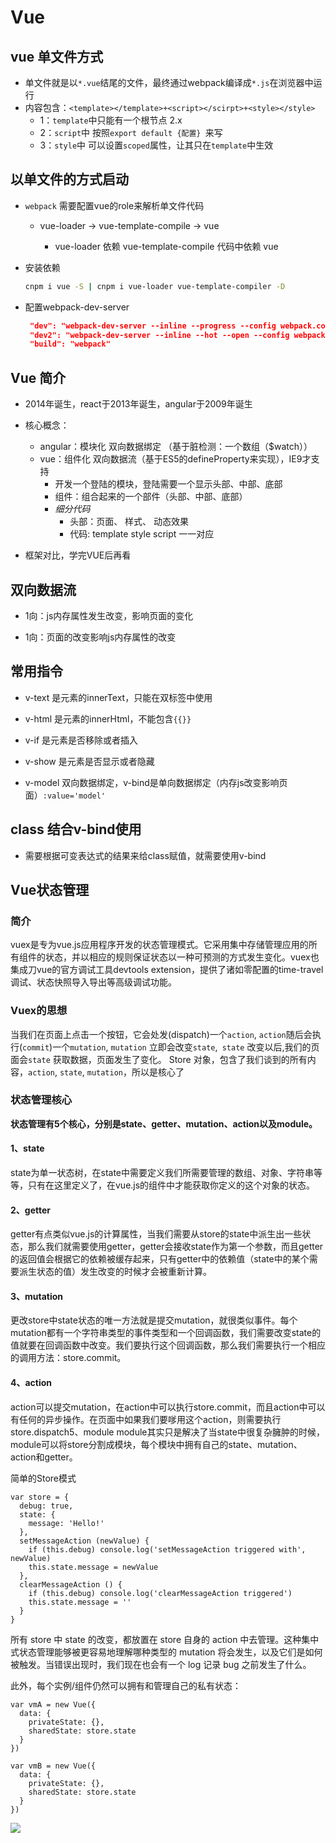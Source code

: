 # Vue

## vue 单文件方式

* 单文件就是以`*.vue`结尾的文件，最终通过webpack编译成`*.js`在浏览器中运行
* 内容包含：`<template></template>+<script></scirpt>+<style></style>`
  * 1：`template`中只能有一个根节点 2.x
  * 2：`script`中 按照`export default {配置} `来写
  * 3：`style`中 可以设置`scoped`属性，让其只在`template`中生效

## 以单文件的方式启动
* `webpack` 需要配置vue的role来解析单文件代码

  * vue-loader -> vue-template-compile -> vue 

    * vue-loader  依赖   vue-template-compile  代码中依赖 vue

* 安装依赖

  ```bash
  cnpm i vue -S | cnpm i vue-loader vue-template-compiler -D
  ```

* 配置webpack-dev-server

  ```json
   "dev": "webpack-dev-server --inline --progress --config webpack.config.js"
   "dev2": "webpack-dev-server --inline --hot --open --config webpack.config.js"
   "build": "webpack"
  ```

## Vue 简介

* 2014年诞生，react于2013年诞生，angular于2009年诞生
* 核心概念：
  * angular：模块化 双向数据绑定 （基于脏检测：一个数组（$watch））
  * vue：组件化     双向数据流（基于ES5的defineProperty来实现），IE9才支持
    * 开发一个登陆的模块，登陆需要一个显示头部、中部、底部
    * 组件：组合起来的一个部件（头部、中部、底部）
    * _细分代码_
      * 头部：页面、 样式、 动态效果
      * 代码: template  style   script  一一对应

* 框架对比，学完VUE后再看

## 双向数据流

* 1向：js内存属性发生改变，影响页面的变化

* 1向：页面的改变影响js内存属性的改变

## 常用指令

* v-text 是元素的innerText，只能在双标签中使用

* v-html 是元素的innerHtml，不能包含`{{}}`

* v-if 是元素是否移除或者插入

* v-show 是元素是否显示或者隐藏

* v-model 双向数据绑定，v-bind是单向数据绑定（内存js改变影响页面）`:value='model'`

## class 结合v-bind使用

* 需要根据可变表达式的结果来给class赋值，就需要使用v-bind



## Vue状态管理

### 简介

vuex是专为vue.js应用程序开发的状态管理模式。它采用集中存储管理应用的所有组件的状态，并以相应的规则保证状态以一种可预测的方式发生变化。vuex也集成刀vue的官方调试工具devtools extension，提供了诸如零配置的time-travel调试、状态快照导入导出等高级调试功能。

### Vuex的思想

当我们在页面上点击一个按钮，它会处发(dispatch)一个`action`, `action`随后会执行(`commit`)一个`mutation`, `mutation` 立即会改变`state`,` state` 改变以后,我们的页面会`state` 获取数据，页面发生了变化。 Store 对象，包含了我们谈到的所有内容，`action`, `state`, `mutation`，所以是核心了

### **状态管理核心**

**状态管理有5个核心，分别是state、getter、mutation、action以及module。**

#### 1、state

state为单一状态树，在state中需要定义我们所需要管理的数组、对象、字符串等等，只有在这里定义了，在vue.js的组件中才能获取你定义的这个对象的状态。

#### 2、getter

getter有点类似vue.js的计算属性，当我们需要从store的state中派生出一些状态，那么我们就需要使用getter，getter会接收state作为第一个参数，而且getter的返回值会根据它的依赖被缓存起来，只有getter中的依赖值（state中的某个需要派生状态的值）发生改变的时候才会被重新计算。

#### 3、mutation

更改store中state状态的唯一方法就是提交mutation，就很类似事件。每个mutation都有一个字符串类型的事件类型和一个回调函数，我们需要改变state的值就要在回调函数中改变。我们要执行这个回调函数，那么我们需要执行一个相应的调用方法：store.commit。

#### 4、action

action可以提交mutation，在action中可以执行store.commit，而且action中可以有任何的异步操作。在页面中如果我们要嗲用这个action，则需要执行store.dispatch5、module module其实只是解决了当state中很复杂臃肿的时候，module可以将store分割成模块，每个模块中拥有自己的state、mutation、action和getter。

简单的Store模式

```vue
var store = {
  debug: true,
  state: {
    message: 'Hello!'
  },
  setMessageAction (newValue) {
    if (this.debug) console.log('setMessageAction triggered with', newValue)
    this.state.message = newValue
  },
  clearMessageAction () {
    if (this.debug) console.log('clearMessageAction triggered')
    this.state.message = ''
  }
}
```

所有 store 中 state 的改变，都放置在 store 自身的 action 中去管理。这种集中式状态管理能够被更容易地理解哪种类型的 mutation 将会发生，以及它们是如何被触发。当错误出现时，我们现在也会有一个 log 记录 bug 之前发生了什么。

此外，每个实例/组件仍然可以拥有和管理自己的私有状态：

```vue
var vmA = new Vue({
  data: {
    privateState: {},
    sharedState: store.state
  }
})

var vmB = new Vue({
  data: {
    privateState: {},
    sharedState: store.state
  }
})
```

![](https://img-blog.csdn.net/20180926004258547?watermark/2/text/aHR0cHM6Ly9ibG9nLmNzZG4ubmV0L3FxXzM4NjU4NTY3/font/5a6L5L2T/fontsize/400/fill/I0JBQkFCMA==/dissolve/70)